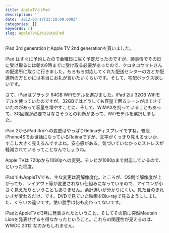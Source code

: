 ```yaml
---
title: AppleTVとiPad
description: ''
date: '2012-03-17T23:18:09.000Z'
categories: []
keywords: []
slug: AppleTV%E3%81%A8iPad
---
```

iPad 3rd generationとApple TV 2nd generationを買いました。

iPad はすぐに予約したので金曜日に届く予定だったのですが、諸事情でその日に受け取るには朝の9時までに受け取る必要があったので、クロネコヤマトさんの配達所に取りに行きました。もろもろ対応してくれた配送センターの方とか配達所の方とかには本当にお礼が言いたいくらいです。そして、宅配ボックス欲しいです。

さて、iPadはブラック 64GB Wifiモデルを選びました。iPad 2は 32GB Wifiモデルを使っていたのですが、32GBではどうしても容量で困るシーンが出てきていたのがあって容量を増やすことに、そして、WiMAXを持っていることもあって、3G回線が必要ではなさそうとの判断があって、Wifiモデルを選択しました。

iPad 2からiPad 3rdへの変更はやっぱりRetinaディスプレイですね。普段iPhone4Sでお世話になっているRetinaですが、文字がくっきり見えるせいか、すこし大きく見えるんですよね。安心感がある。気づいていなかったストレスが軽減されているってことなんでしょうね。

Apple TVは 720pから1080pへの変更。テレビが1080pまで対応しているので、といった程度。

iPadでもAppleTVでも、主な変更は高解像度化。ところが、OS側で解像度が上がっても、レイアウト等が変更されない仕組みになっているので、アイコンが小さく見えたりということもありません。余計違いが分かりにくい。見た目のきれいさが変わるだけ、です。DVDで見ていた映画をBlu-rayで見るようにしました、くらいの違いです。使い勝手は何も変わってないです。

iPadとAppleTVが3月に発表されたということ、そしてその前に突然Moutain Lionを発表せざるを得なかったということ。これらの関連性が見えるのは、WWDC 2012 なのかもしれません。